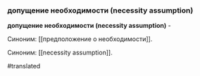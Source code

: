 ### допущение необходимости (necessity assumption)

**допущение необходимости (necessity assumption)** -

Синоним: [[предположение о необходимости]].

Синоним: [[necessity assumption]].

#translated
